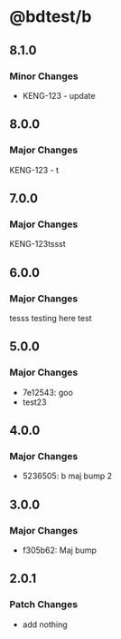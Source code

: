 # @bdtest/b

## 8.1.0

### Minor Changes

- KENG-123 - update

## 8.0.0

### Major Changes

KENG-123 - t

## 7.0.0

### Major Changes

KENG-123tssst

## 6.0.0

### Major Changes

tesss
testing here
test

## 5.0.0

### Major Changes

- 7e12543: goo
- test23

## 4.0.0

### Major Changes

- 5236505: b maj bump 2

## 3.0.0

### Major Changes

- f305b62: Maj bump

## 2.0.1

### Patch Changes

- add nothing
